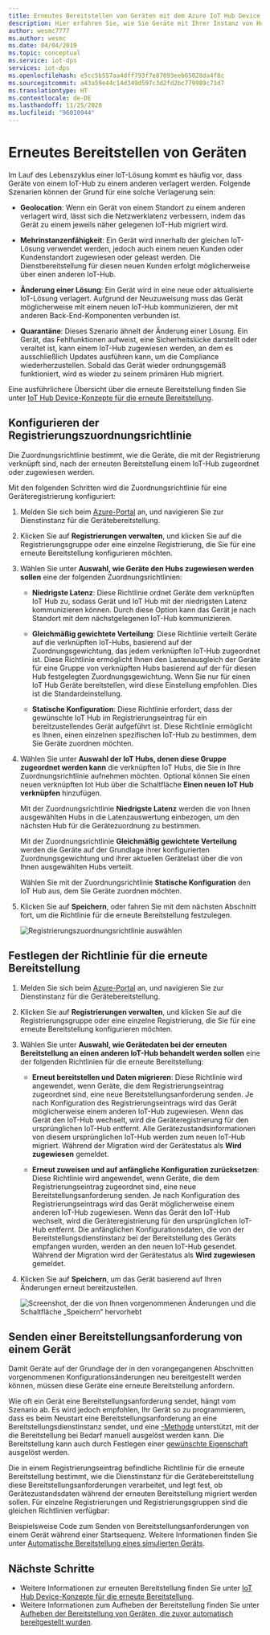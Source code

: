 ```yaml
---
title: Erneutes Bereitstellen von Geräten mit dem Azure IoT Hub Device Provisioning Service
description: Hier erfahren Sie, wie Sie Geräte mit Ihrer Instanz von Hub Device Provisioning Service (DPS) nochmal bereitstellen und warum dies notwendig sein kann.
author: wesmc7777
ms.author: wesmc
ms.date: 04/04/2019
ms.topic: conceptual
ms.service: iot-dps
services: iot-dps
ms.openlocfilehash: e5cc5b557aa4dff793f7e87093eeb65028da4f8c
ms.sourcegitcommit: a43a59e44c14d349d597c3d2fd2bc779989c71d7
ms.translationtype: HT
ms.contentlocale: de-DE
ms.lasthandoff: 11/25/2020
ms.locfileid: "96010944"
---
```

# <a name="how-to-reprovision-devices"></a>Erneutes Bereitstellen von Geräten

Im Lauf des Lebenszyklus einer IoT-Lösung kommt es häufig vor, dass Geräte von einem IoT-Hub zu einem anderen verlagert werden. Folgende Szenarien können der Grund für eine solche Verlagerung sein:

* **Geolocation**: Wenn ein Gerät von einem Standort zu einem anderen verlagert wird, lässt sich die Netzwerklatenz verbessern, indem das Gerät zu einem jeweils näher gelegenen IoT-Hub migriert wird.

* **Mehrinstanzenfähigkeit**: Ein Gerät wird innerhalb der gleichen IoT-Lösung verwendet werden, jedoch auch einem neuen Kunden oder Kundenstandort zugewiesen oder geleast werden. Die Dienstbereitstellung für diesen neuen Kunden erfolgt möglicherweise über einen anderen IoT-Hub.

* **Änderung einer Lösung**: Ein Gerät wird in eine neue oder aktualisierte IoT-Lösung verlagert. Aufgrund der Neuzuweisung muss das Gerät möglicherweise mit einem neuen IoT-Hub kommunizieren, der mit anderen Back-End-Komponenten verbunden ist. 

* **Quarantäne**: Dieses Szenario ähnelt der Änderung einer Lösung. Ein Gerät, das Fehlfunktionen aufweist, eine Sicherheitslücke darstellt oder veraltet ist, kann einem IoT-Hub zugewiesen werden, an dem es ausschließlich Updates ausführen kann, um die Compliance wiederherzustellen. Sobald das Gerät wieder ordnungsgemäß funktioniert, wird es wieder zu seinem primären Hub migriert.

Eine ausführlichere Übersicht über die erneute Bereitstellung finden Sie unter [IoT Hub Device-Konzepte für die erneute Bereitstellung](concepts-device-reprovision.md).


## <a name="configure-the-enrollment-allocation-policy"></a>Konfigurieren der Registrierungszuordnungsrichtlinie

Die Zuordnungsrichtlinie bestimmt, wie die Geräte, die mit der Registrierung verknüpft sind, nach der erneuten Bereitstellung einem IoT-Hub zugeordnet oder zugewiesen werden.

Mit den folgenden Schritten wird die Zuordnungsrichtlinie für eine Geräteregistrierung konfiguriert:

1. Melden Sie sich beim [Azure-Portal](https://portal.azure.com) an, und navigieren Sie zur Dienstinstanz für die Gerätebereitstellung.

2. Klicken Sie auf **Registrierungen verwalten**, und klicken Sie auf die Registrierungsgruppe oder eine einzelne Registrierung, die Sie für eine erneute Bereitstellung konfigurieren möchten. 

3. Wählen Sie unter **Auswahl, wie Geräte den Hubs zugewiesen werden sollen** eine der folgenden Zuordnungsrichtlinien:

    * **Niedrigste Latenz**: Diese Richtlinie ordnet Geräte dem verknüpften IoT Hub zu, sodass Gerät und IoT Hub mit der niedrigsten Latenz kommunizieren können. Durch diese Option kann das Gerät je nach Standort mit dem nächstgelegenen IoT-Hub kommunizieren. 
    
    * **Gleichmäßig gewichtete Verteilung**: Diese Richtlinie verteilt Geräte auf die verknüpften IoT-Hubs, basierend auf der Zuordnungsgewichtung, das jedem verknüpften IoT-Hub zugeordnet ist. Diese Richtlinie ermöglicht Ihnen den Lastenausgleich der Geräte für eine Gruppe von verknüpften Hubs basierend auf der für diesen Hub festgelegten Zuordnungsgewichtung. Wenn Sie nur für einen IoT Hub Geräte bereitstellen, wird diese Einstellung empfohlen. Dies ist die Standardeinstellung. 
    
    * **Statische Konfiguration**: Diese Richtlinie erfordert, dass der gewünschte IoT Hub im Registrierungseintrag für ein bereitzustellendes Gerät aufgeführt ist. Diese Richtlinie ermöglicht es Ihnen, einen einzelnen spezifischen IoT-Hub zu bestimmen, dem Sie Geräte zuordnen möchten.

4. Wählen Sie unter **Auswahl der IoT Hubs, denen diese Gruppe zugeordnet werden kann** die verknüpften IoT Hubs, die Sie in Ihre Zuordnungsrichtlinie aufnehmen möchten. Optional können Sie einen neuen verknüpften Iot Hub über die Schaltfläche **Einen neuen IoT Hub verknüpfen** hinzufügen.

    Mit der Zuordnungsrichtlinie **Niedrigste Latenz** werden die von Ihnen ausgewählten Hubs in die Latenzauswertung einbezogen, um den nächsten Hub für die Gerätezuordnung zu bestimmen.

    Mit der Zuordnungsrichtlinie **Gleichmäßig gewichtete Verteilung** werden die Geräte auf der Grundlage ihrer konfigurierten Zuordnungsgewichtung und ihrer aktuellen Gerätelast über die von Ihnen ausgewählten Hubs verteilt.

    Wählen Sie mit der Zuordnungsrichtlinie **Statische Konfiguration** den IoT Hub aus, dem Sie Geräte zuordnen möchten.

4. Klicken Sie auf **Speichern**, oder fahren Sie mit dem nächsten Abschnitt fort, um die Richtlinie für die erneute Bereitstellung festzulegen.

    ![Registrierungszuordnungsrichtlinie auswählen](./media/how-to-reprovision/enrollment-allocation-policy.png)



## <a name="set-the-reprovisioning-policy"></a>Festlegen der Richtlinie für die erneute Bereitstellung

1. Melden Sie sich beim [Azure-Portal](https://portal.azure.com) an, und navigieren Sie zur Dienstinstanz für die Gerätebereitstellung.

2. Klicken Sie auf **Registrierungen verwalten**, und klicken Sie auf die Registrierungsgruppe oder eine einzelne Registrierung, die Sie für eine erneute Bereitstellung konfigurieren möchten.

3. Wählen Sie unter **Auswahl, wie Gerätedaten bei der erneuten Bereitstellung an einen anderen IoT-Hub behandelt werden sollen** eine der folgenden Richtlinien für die erneute Bereitstellung:

    * **Erneut bereitstellen und Daten migrieren**: Diese Richtlinie wird angewendet, wenn Geräte, die dem Registrierungseintrag zugeordnet sind, eine neue Bereitstellungsanforderung senden. Je nach Konfiguration des Registrierungseintrags wird das Gerät möglicherweise einem anderen IoT-Hub zugewiesen. Wenn das Gerät den IoT-Hub wechselt, wird die Geräteregistrierung für den ursprünglichen IoT-Hub entfernt. Alle Gerätezustandsinformationen von diesem ursprünglichen IoT-Hub werden zum neuen IoT-Hub migriert. Während der Migration wird der Gerätestatus als **Wird zugewiesen** gemeldet.

    * **Erneut zuweisen und auf anfängliche Konfiguration zurücksetzen**: Diese Richtlinie wird angewendet, wenn Geräte, die dem Registrierungseintrag zugeordnet sind, eine neue Bereitstellungsanforderung senden. Je nach Konfiguration des Registrierungseintrags wird das Gerät möglicherweise einem anderen IoT-Hub zugewiesen. Wenn das Gerät den IoT-Hub wechselt, wird die Geräteregistrierung für den ursprünglichen IoT-Hub entfernt. Die anfänglichen Konfigurationsdaten, die von der Bereitstellungsdienstinstanz bei der Bereitstellung des Geräts empfangen wurden, werden an den neuen IoT-Hub gesendet. Während der Migration wird der Gerätestatus als **Wird zugewiesen** gemeldet.

4. Klicken Sie auf **Speichern**, um das Gerät basierend auf Ihren Änderungen erneut bereitzustellen.

    ![Screenshot, der die von Ihnen vorgenommenen Änderungen und die Schaltfläche „Speichern“ hervorhebt](./media/how-to-reprovision/reprovisioning-policy.png)



## <a name="send-a-provisioning-request-from-the-device"></a>Senden einer Bereitstellungsanforderung von einem Gerät

Damit Geräte auf der Grundlage der in den vorangegangenen Abschnitten vorgenommenen Konfigurationsänderungen neu bereitgestellt werden können, müssen diese Geräte eine erneute Bereitstellung anfordern. 

Wie oft ein Gerät eine Bereitstellungsanforderung sendet, hängt vom Szenario ab. Es wird jedoch empfohlen, Ihr Gerät so zu programmieren, dass es beim Neustart eine Bereitstellungsanforderung an eine Bereitstellungsdienstinstanz sendet, und eine [-Methode](../iot-hub/iot-hub-devguide-direct-methods.md) unterstützt, mit der die Bereitstellung bei Bedarf manuell ausgelöst werden kann. Die Bereitstellung kann auch durch Festlegen einer [gewünschte Eigenschaft](../iot-hub/iot-hub-devguide-device-twins.md#desired-property-example) ausgelöst werden. 

Die in einem Registrierungseintrag befindliche Richtlinie für die erneute Bereitstellung bestimmt, wie die Dienstinstanz für die Gerätebereitstellung diese Bereitstellungsanforderungen verarbeitet, und legt fest, ob Gerätezustandsdaten während der erneuten Bereitstellung migriert werden sollen. Für einzelne Registrierungen und Registrierungsgruppen sind die gleichen Richtlinien verfügbar:

Beispielsweise Code zum Senden von Bereitstellungsanforderungen von einem Gerät während einer Startsequenz. Weitere Informationen finden Sie unter [Automatische Bereitstellung eines simulierten Geräts](quick-create-simulated-device.md).


## <a name="next-steps"></a>Nächste Schritte

- Weitere Informationen zur erneuten Bereitstellung finden Sie unter [IoT Hub Device-Konzepte für die erneute Bereitstellung](concepts-device-reprovision.md). 
- Weitere Informationen zum Aufheben der Bereitstellung finden Sie unter [Aufheben der Bereitstellung von Geräten, die zuvor automatisch bereitgestellt wurden](how-to-unprovision-devices.md). 











